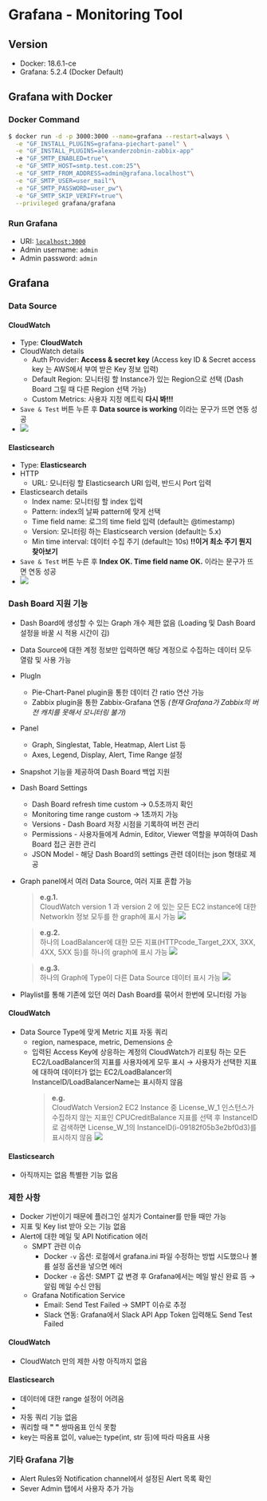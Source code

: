 # Grafana - Monitoring Tool

## Version
- Docker: 18.6.1-ce
- Grafana: 5.2.4 (Docker Default)

## Grafana with Docker
### Docker Command
```bash
$ docker run -d -p 3000:3000 --name=grafana --restart=always \
  -e "GF_INSTALL_PLUGINS=grafana-piechart-panel" \
  -e "GF_INSTALL_PLUGINS=alexanderzobnin-zabbix-app"
  -e "GF_SMTP_ENABLED=true"\
  -e "GF_SMTP_HOST=smtp.test.com:25"\
  -e "GF_SMTP_FROM_ADDRESS=admin@grafana.localhost"\
  -e "GF_SMTP_USER=user_mail"\
  -e "GF_SMTP_PASSWORD=user_pw"\
  -e "GF_SMTP_SKIP_VERIFY=true"\
  --privileged grafana/grafana
```

### Run Grafana
- URI: [`localhost:3000`](http://localhost:3005)
- Admin username: `admin`
- Admin password: `admin`


## Grafana
### Data Source
#### CloudWatch
- Type: **CloudWatch**
- CloudWatch details
  * Auth Provider: **Access & secret key** (Access key ID & Secret access key 는 AWS에서 부여 받은 Key 정보 입력)
  * Default Region: 모니터링 할 Instance가 있는 Region으로 선택 (Dash Board 그릴 때 다른 Region 선택 가능)
  * Custom Metrics: 사용자 지정 메트릭 **다시 봐!!!**
- `Save & Test` 버튼 누른 후 **Data source is working** 이라는 문구가 뜨면 연동 성공
- <img src="https://i.imgur.com/nODsguQ.png?2"/>

#### Elasticsearch
- Type: **Elasticsearch**
- HTTP
  * URL: 모니터링 할 Elasticsearch URI 입력, 반드시 Port 입력
- Elasticsearch details
  * Index name: 모니터링 할 index 입력
  * Pattern: index의 날짜 pattern에 맞게 선택
  * Time field name: 로그의 time field 입력 (default는 \@timestamp)
  * Version: 모니터링 하는 Elasticsearch version (default는 5.x)
  * Min time interval: 데이터 수집 주기 (default는 10s) **!!이거 최소 주기 뭔지 찾아보기**
- `Save & Test` 버튼 누른 후 **Index OK. Time field name OK.** 이라는 문구가 뜨면 연동 성공
- <img src="https://i.imgur.com/5btpI9j.png"/>

### Dash Board 지원 기능
- Dash Board에 생성할 수 있는 Graph 개수 제한 없음 (Loading 및 Dash Board 설정을 바꿀 시 적용 시간이 김)
- Data Source에 대한 계정 정보만 입력하면 해당 계정으로 수집하는 데이터 모두 열람 및 사용 가능
- PlugIn
  * Pie-Chart-Panel plugin을 통한 데이터 간 ratio 연산 가능
  * Zabbix plugin을 통한 Zabbix-Grafana 연동 *(현재 Grafana가 Zabbix의 버전 캐치를 못해서 모니터링 불가)*
- Panel
  * Graph, Singlestat, Table, Heatmap, Alert List 등
  * Axes, Legend, Display, Alert, Time Range 설정
- Snapshot 기능을 제공하여 Dash Board 백업 지원
- Dash Board Settings
  * Dash Board refresh time custom → 0.5초까지 확인
  * Monitoring time range custom → 1초까지 가능
  * Versions - Dash Board 저장 시점을 기록하여 버전 관리
  * Permissions - 사용자들에게 Admin, Editor, Viewer 역할을 부여하여 Dash Board 접근 권한 관리
  * JSON Model - 해당 Dash Board의 settings 관련 데이터는 json 형태로 제공
- Graph panel에서 여러 Data Source, 여러 지표 혼합 가능
  > **e.g.1.**  
  > CloudWatch version 1 과 version 2 에 있는 모든 EC2 instance에 대한 NetworkIn 정보 모두를 한 graph에 표시 가능
  > <img src="https://i.imgur.com/xzdq0mH.png"/>

  > **e.g.2.**  
  > 하나의 LoadBalancer에 대한 모든 지표(HTTPcode_Target_2XX, 3XX, 4XX, 5XX 등)를 하나의 graph에 표시 가능
  > <img src="https://i.imgur.com/WpVhG0K.png?1"/>

  > **e.g.3.**  
  > 하나의 Graph에 Type이 다른 Data Source 데이터 표시 가능
  > <img src="https://i.imgur.com/9lhsI5z.png"/>

- Playlist를 통해 기존에 있던 여러 Dash Board를 묶어서 한번에 모니터링 가능


#### CloudWatch
- Data Source Type에 맞게 Metric 지표 자동 쿼리
  * region, namespace, metric, Demensions 순
  * 입력된 Access Key에 상응하는 계정의 CloudWatch가 리포팅 하는 모든 EC2/LoadBalancer의 지표를 사용자에게 모두 표시 → 사용자가 선택한 지표에 대하여 데이터가 없는 EC2/LoadBalancer의 InstanceID/LoadBalancerName는 표시하지 않음
    > **e.g.**  
    > CloudWatch Version2 EC2 Instance 중 License_W_1 인스턴스가 수집하지 않는 지표인 CPUCreditBalance 지표를 선택 후 InstanceID로 검색하면 License_W_1의 InstanceID(i-09182f05b3e2bf0d3)를 표시하지 않음
    > <img src="https://i.imgur.com/4ZofZ2f.png?2"/>

#### Elasticsearch
- 아직까지는 없음 특별한 기능 없음


### 제한 사항
- Docker 기반이기 때문에 플러그인 설치가 Container를 만들 때만 가능
- 지표 및 Key list 받아 오는 기능 없음
- Alert에 대한 메일 및 API Notification 에러
  * SMPT 관련 이슈
    + Docker `-v` 옵션: 로컬에서 grafana.ini 파일 수정하는 방법 시도했으나 볼륨 설정 옵션을 넣으면 에러
    + Docker `-e` 옵션: SMPT 값 변경 후 Grafana에서는 메일 발신 완료 뜸 → 알림 메일 수신 안됨
  * Grafana Notification Service
    + Email: Send Test Failed → SMPT 이슈로 추정
    + Slack 연동: Grafana에서 Slack API App Token 입력해도 Send Test Failed


#### CloudWatch
- CloudWatch 만의 제한 사항 아직까지 없음

#### Elasticsearch
- 데이터에 대한 range 설정이 어려움
-
- 자동 쿼리 기능 없음
- 쿼리할 때 **" "** 쌍따옴표 인식 못함
- key는 따옴표 없이, value는 type(int, str 등)에 따라 따옴표 사용

### 기타 Grafana 기능
- Alert Rules와 Notification channel에서 설정된 Alert 목록 확인
- Sever Admin 탭에서 사용자 추가 가능
